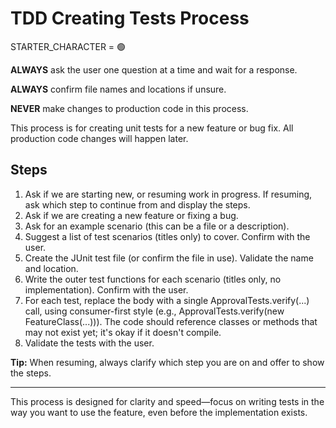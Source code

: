 # TDD Creating Tests Process

STARTER_CHARACTER = 🟢

**ALWAYS** ask the user one question at a time and wait for a response.

**ALWAYS** confirm file names and locations if unsure.

**NEVER** make changes to production code in this process.

This process is for creating unit tests for a new feature or bug fix. All production code changes will happen later.

## Steps

1. Ask if we are starting new, or resuming work in progress. If resuming, ask which step to continue from and display the steps.
2. Ask if we are creating a new feature or fixing a bug.
3. Ask for an example scenario (this can be a file or a description).
4. Suggest a list of test scenarios (titles only) to cover. Confirm with the user.
5. Create the JUnit test file (or confirm the file in use). Validate the name and location.
6. Write the outer test functions for each scenario (titles only, no implementation). Confirm with the user.
7. For each test, replace the body with a single ApprovalTests.verify(...) call, using consumer-first style (e.g., ApprovalTests.verify(new FeatureClass(...))). The code should reference classes or methods that may not exist yet; it's okay if it doesn't compile.
8. Validate the tests with the user.

**Tip:** When resuming, always clarify which step you are on and offer to show the steps.

---

This process is designed for clarity and speed—focus on writing tests in the way you want to use the feature, even before the implementation exists.

